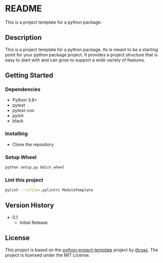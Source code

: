 # README

This is a project template for a python package.

## Description

This is a project template for a python package. Its is meant to be a starting point for your python package project. 
It provides a project structure that is easy to start with and can grow to support a wide variety of features.

## Getting Started

### Dependencies

-   Python 3.8+
-   pytest
-   pytest-cov
-   pylint
-   black

### Installing

-   Clone the repository

### Setup Wheel

```bash
python setup.py bdist_wheel
```

### Lint this project

```bash
pylint --rcfile=.pylintrc ModuleTemplate
```

## Version History

-   0.1
    -   Initial Release

## License

This project is based on the [python-project-template](https://github.com/rsaz/python-project-template) project by [@rsaz](https://github.com/rsaz). 
The project is licensed under the MIT License.